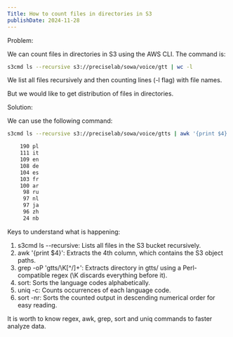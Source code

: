 ```yaml
---
Title: How to count files in directories in S3
publishDate: 2024-11-28
---
```


Problem:

We can count files in directories in S3 using the AWS CLI. The command is:

```bash
s3cmd ls --recursive s3://preciselab/sowa/voice/gtt | wc -l
```

We list all files recursively and then counting lines (-l flag) with file names.

But we would like to get distribution of files in directories. 

Solution:

We can use the following command:

```bash
s3cmd ls --recursive s3://preciselab/sowa/voice/gtts | awk '{print $4}' | grep -oP 'gtts/\K[^/]+' | sort | uniq -c | sort -nr

    190 pl
    111 it
    109 en
    108 de
    104 es
    103 fr
    100 ar
     98 ru
     97 nl
     97 ja
     96 zh
     24 nb
```

Keys to understand what is happening:

1. s3cmd ls --recursive: Lists all files in the S3 bucket recursively.
2. awk '{print $4}': Extracts the 4th column, which contains the S3 object paths.
3. grep -oP 'gtts/\K[^/]+': Extracts directory in gtts/ using a Perl-compatible regex (\K discards everything before it).
4. sort: Sorts the language codes alphabetically.
5. uniq -c: Counts occurrences of each language code.
5. sort -nr: Sorts the counted output in descending numerical order for easy reading.

It is worth to know regex, awk, grep, sort and uniq commands to faster analyze data.